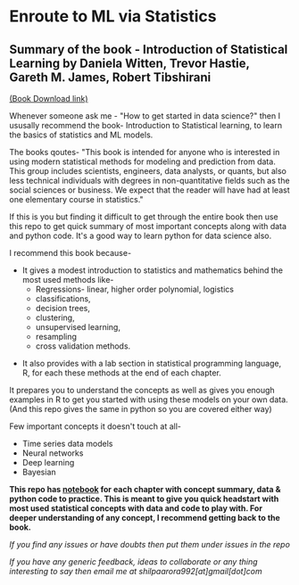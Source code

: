 # Enroute to ML via Statistics
## Summary of the book - Introduction of Statistical Learning by Daniela Witten, Trevor Hastie, Gareth M. James, Robert Tibshirani 
[(Book Download link)](https://www.ime.unicamp.br/~dias/Intoduction%20to%20Statistical%20Learning.pdf)

Whenever someone ask me - "How to get started in data science?" then I ususally recommend the book- Introduction to Statistical learning, to learn the basics of statistics and ML models. 

The books qoutes- "This book is intended for anyone who is interested in using modern statistical methods for modeling and prediction from data. This group includes scientists, engineers, data analysts, or quants, but also less technical individuals with degrees in non-quantitative fields such as the social sciences or business. We expect that the reader will have had at least one elementary course in statistics."

If this is you but finding it difficult to get through the entire book then use this repo to get quick summary of most important concepts along with data and python code. It's a good way to learn python for data science also.

I recommend this book because- 

* It gives a modest introduction to statistics and mathematics behind the most used methods like-
    - Regressions- linear, higher order polynomial, logistics
    - classifications,
    - decision trees,
    - clustering,
    - unsupervised learning,
    - resampling
    - cross validation methods.
- It also provides with a lab section in statistical programming language, R, for each these methods at the end of each chapter.

It prepares you to understand the concepts as well as gives you enough examples in R to get you started with using these models on your own data. 
(And this repo gives the same in python so you are covered either way)

Few important concepts it doesn't touch at all-

- Time series data models
- Neural networks
- Deep learning
- Bayesian


**This repo has [notebook](https://github.com/shilpa9a/Introduction_to_statistical_learning_Summary_Python/tree/master/notebook) for each chapter with concept summary, data & python code to practice. This is meant to give you quick headstart with most used statistical concepts with data and code to play with. For deeper understanding of any concept, I recommend getting back to the book.**

*If you find any issues or have doubts then put them under issues in the repo*

*If you have any generic feedback, ideas to collaborate or any thing interesting to say then email me at shilpaarora992[at]gmail[dot]com*
